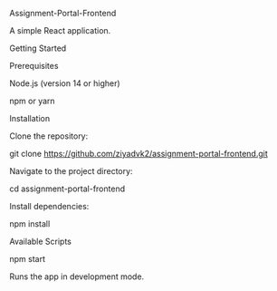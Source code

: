 Assignment-Portal-Frontend

A simple React application.

Getting Started

Prerequisites

Node.js (version 14 or higher)

npm or yarn

Installation

Clone the repository:

git clone https://github.com/ziyadvk2/assignment-portal-frontend.git

Navigate to the project directory:

cd assignment-portal-frontend

Install dependencies:

npm install

Available Scripts

npm start

Runs the app in development mode.
